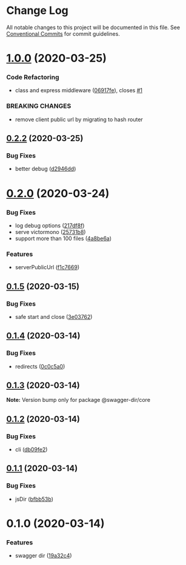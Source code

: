 # Change Log

All notable changes to this project will be documented in this file.
See [Conventional Commits](https://conventionalcommits.org) for commit guidelines.

# [1.0.0](https://github.com/VdustR/swagger-dir/compare/v0.2.2...v1.0.0) (2020-03-25)

### Code Refactoring

- class and express middleware ([06917fe](https://github.com/VdustR/swagger-dir/commit/06917fefbb0403a51b90e55e4fb11a0bb7ae4866)), closes [#1](https://github.com/VdustR/swagger-dir/issues/1)

### BREAKING CHANGES

- remove client public url by migrating to hash router

## [0.2.2](https://github.com/VdustR/swagger-dir/compare/v0.2.1...v0.2.2) (2020-03-25)

### Bug Fixes

- better debug ([d2946dd](https://github.com/VdustR/swagger-dir/commit/d2946dde5e8e833faa9bc998ed9b1d14ba355bb2))

# [0.2.0](https://github.com/VdustR/swagger-dir/compare/v0.1.6...v0.2.0) (2020-03-24)

### Bug Fixes

- log debug options ([217df8f](https://github.com/VdustR/swagger-dir/commit/217df8f75cfa47edbcf8e37a2c56f5040ec0d693))
- serve victormono ([25731b8](https://github.com/VdustR/swagger-dir/commit/25731b8655705bf2fe4136742d856bc6bceb8d6d))
- support more than 100 files ([4a8be6a](https://github.com/VdustR/swagger-dir/commit/4a8be6ac1984bf6f42ce70fae57211f55ff09808))

### Features

- serverPublicUrl ([f1c7669](https://github.com/VdustR/swagger-dir/commit/f1c76691fdde2d2382dc80ccfe6dd1cbac1ec4a3))

## [0.1.5](https://github.com/VdustR/swagger-dir/compare/v0.1.4...v0.1.5) (2020-03-15)

### Bug Fixes

- safe start and close ([3e03762](https://github.com/VdustR/swagger-dir/commit/3e037629e323730fd648e084cb7b46c71dfd3d2b))

## [0.1.4](https://github.com/VdustR/swagger-dir/compare/v0.1.3...v0.1.4) (2020-03-14)

### Bug Fixes

- redirects ([0c0c5a0](https://github.com/VdustR/swagger-dir/commit/0c0c5a062edd3423d30a43f89d31487df3c6c36a))

## [0.1.3](https://github.com/VdustR/swagger-dir/compare/v0.1.2...v0.1.3) (2020-03-14)

**Note:** Version bump only for package @swagger-dir/core

## [0.1.2](https://github.com/VdustR/swagger-dir/compare/v0.1.1...v0.1.2) (2020-03-14)

### Bug Fixes

- cli ([db09fe2](https://github.com/VdustR/swagger-dir/commit/db09fe24a8e5436584653d2f76ca70687db0ed1f))

## [0.1.1](https://github.com/VdustR/swagger-dir/compare/v0.1.0...v0.1.1) (2020-03-14)

### Bug Fixes

- jsDir ([bfbb53b](https://github.com/VdustR/swagger-dir/commit/bfbb53b081c3bf2b5b39f7aabc043520d8660af4))

# 0.1.0 (2020-03-14)

### Features

- swagger dir ([19a32c4](https://github.com/VdustR/swagger-dir/commit/19a32c449623c77b36184891f2e8d3cc694686b5))
